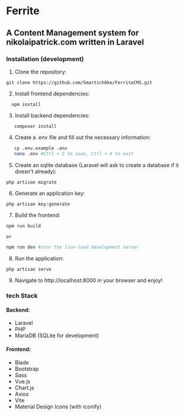# Ferrite

## A Content Management system for nikolaipatrick.com written in Laravel

### Installation (development)

1. Clone the repository:
```
git clone https://github.com/Smartich0ke/FerriteCMS.git
```
2. Install frontend dependencies:
 ```
   npm install
 ```
3. Install backend dependencies:
```
   composer install
```
4. Create a .env file and fill out the necessary information:
```bash
   cp .env.example .env
   nano .env #Ctrl + S to save, Ctrl + X to exit
```
5. Create an sqlite database (Laravel will ask to create a database if it doesn't already):
```
php artisan migrate
```
6. Generate an application key:
```
php artisan key:generate
```
7. Build the frontend:
```bash
npm run build

or

npm run dev #runs the live-load development server
```
8. Run the application:
```
php artisan serve
```
9. Navigate to http://localhost:8000 in your browser and enjoy!

### tech Stack

#### Backend:

- Laravel
- PHP
- MariaDB (SQLite for development)

#### Frontend:

- Blade
- Bootstrap
- Sass
- Vue.js
- Chart.js
- Axios
- Vite
- Material Design Icons (with iconify)
